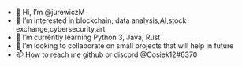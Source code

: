 - 👋 Hi, I’m @jurewiczM
- 👀 I’m interested in blockchain, data analysis,AI,stock exchange,cybersecurity,art
- 🌱 I’m currently learning Python 3, Java, Rust
- 💞️ I’m looking to collaborate on small projects that will help in future
- 📫 How to reach me github or discord @Cosiek12#6370

<!---
jurewiczM/jurewiczM is a ✨ special ✨ repository because its `README.md` (this file) appears on your GitHub profile.
You can click the Preview link to take a look at your changes.
--->
